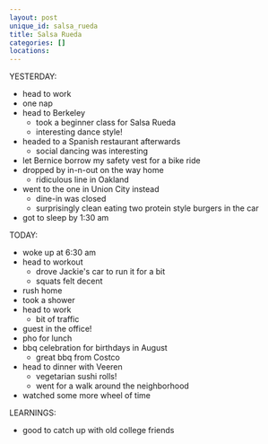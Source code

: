 ```yaml
---
layout: post
unique_id: salsa_rueda
title: Salsa Rueda
categories: []
locations: 
---
```


YESTERDAY:
* head to work
* one nap
* head to Berkeley
  * took a beginner class for Salsa Rueda
  * interesting dance style!
* headed to a Spanish restaurant afterwards
  * social dancing was interesting
* let Bernice borrow my safety vest for a bike ride
* dropped by in-n-out on the way home
  * ridiculous line in Oakland
* went to the one in Union City instead
  * dine-in was closed
  * surprisingly clean eating two protein style burgers in the car
* got to sleep by 1:30 am

TODAY:
* woke up at 6:30 am
* head to workout
  * drove Jackie's car to run it for a bit
  * squats felt decent
* rush home
* took a shower
* head to work
  * bit of traffic
* guest in the office!
* pho for lunch
* bbq celebration for birthdays in August
  * great bbq from Costco
* head to dinner with Veeren
  * vegetarian sushi rolls!
  * went for a walk around the neighborhood
* watched some more wheel of time

LEARNINGS:
* good to catch up with old college friends
